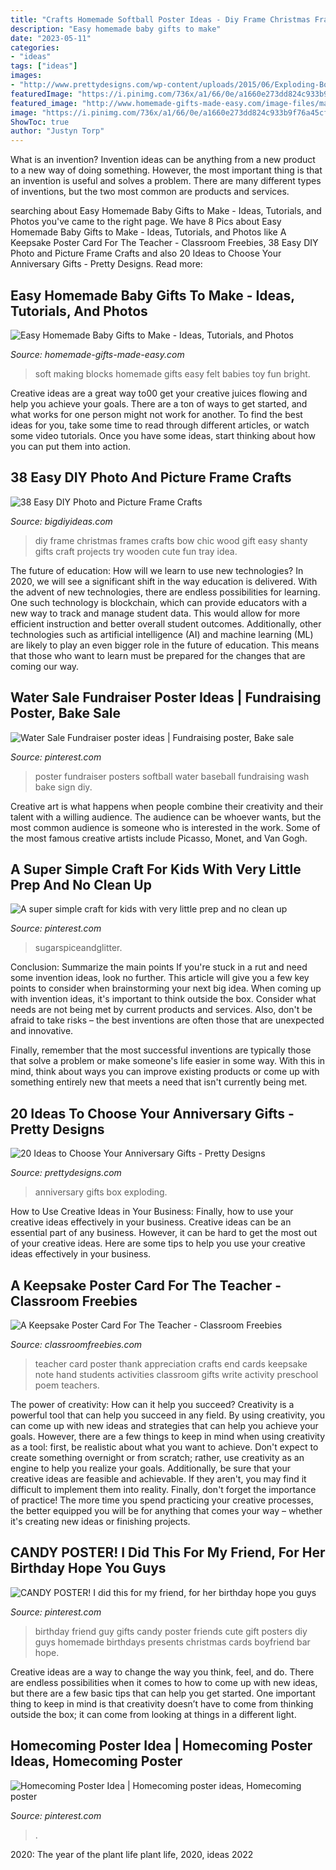 ```yaml
---
title: "Crafts Homemade Softball Poster Ideas - Diy Frame Christmas Frames Crafts Bow Chic Wood Gift Easy Shanty Gifts Craft Projects Try Wooden Cute Fun Tray Idea"
description: "Easy homemade baby gifts to make"
date: "2023-05-11"
categories:
- "ideas"
tags: ["ideas"]
images:
- "http://www.prettydesigns.com/wp-content/uploads/2015/06/Exploding-Box.jpg"
featuredImage: "https://i.pinimg.com/736x/a1/66/0e/a1660e273dd824c933b9f76a45cfff2a.jpg"
featured_image: "http://www.homemade-gifts-made-easy.com/image-files/making-soft-blocks-800x681.jpg"
image: "https://i.pinimg.com/736x/a1/66/0e/a1660e273dd824c933b9f76a45cfff2a.jpg"
ShowToc: true
author: "Justyn Torp"
---
```



What is an invention?
Invention ideas can be anything from a new product to a new way of doing something. However, the most important thing is that an invention is useful and solves a problem. There are many different types of inventions, but the two most common are products and services.

	

		
searching about Easy Homemade Baby Gifts to Make - Ideas, Tutorials, and Photos you've came to the right page. We have 8 Pics about Easy Homemade Baby Gifts to Make - Ideas, Tutorials, and Photos like A Keepsake Poster Card For The Teacher - Classroom Freebies, 38 Easy DIY Photo and Picture Frame Crafts and also 20 Ideas to Choose Your Anniversary Gifts - Pretty Designs. Read more:
		
    
## Easy Homemade Baby Gifts To Make - Ideas, Tutorials, And Photos

<img loading=lazy src="http://www.homemade-gifts-made-easy.com/image-files/making-soft-blocks-800x681.jpg" onerror="this.onerror=null;this.src='https://tse1.mm.bing.net/th?id=OIP.8VJ1i6CAEJq2YJmYIB5chQHaGT&amp;pid=15.1';" alt="Easy Homemade Baby Gifts to Make - Ideas, Tutorials, and Photos">

_Source: homemade-gifts-made-easy.com_

>soft making blocks homemade gifts easy felt babies toy fun bright. 

	

Creative ideas are a great way to00 get your creative juices flowing and help you achieve your goals. There are a ton of ways to get started, and what works for one person might not work for another. To find the best ideas for you, take some time to read through different articles, or watch some video tutorials. Once you have some ideas, start thinking about how you can put them into action.

    
## 38 Easy DIY Photo And Picture Frame Crafts

<img loading=lazy src="http://www.bigdiyideas.com/wp-content/uploads/2015/03/Bow-Picture-Frame-DIY-500x750.jpg" onerror="this.onerror=null;this.src='https://tse2.mm.bing.net/th?id=OIP.UcS57OsPZUPkbC4BdJDvLAHaLH&amp;pid=15.1';" alt="38 Easy DIY Photo and Picture Frame Crafts">

_Source: bigdiyideas.com_

>diy frame christmas frames crafts bow chic wood gift easy shanty gifts craft projects try wooden cute fun tray idea. 

	

The future of education: How will we learn to use new technologies?
In 2020, we will see a significant shift in the way education is delivered. With the advent of new technologies, there are endless possibilities for learning. One such technology is blockchain, which can provide educators with a new way to track and manage student data. This would allow for more efficient instruction and better overall student outcomes. Additionally, other technologies such as artificial intelligence (AI) and machine learning (ML) are likely to play an even bigger role in the future of education. This means that those who want to learn must be prepared for the changes that are coming our way.

    
## Water Sale Fundraiser Poster Ideas | Fundraising Poster, Bake Sale

<img loading=lazy src="https://i.pinimg.com/736x/87/31/fc/8731fcb217870906156b3e56f393f91c.jpg" onerror="this.onerror=null;this.src='https://tse4.mm.bing.net/th?id=OIP.zgD12kaAzFUT_KKV5W1R5QHaNL&amp;pid=15.1';" alt="Water Sale Fundraiser poster ideas | Fundraising poster, Bake sale">

_Source: pinterest.com_

>poster fundraiser posters softball water baseball fundraising wash bake sign diy. 

	

Creative art is what happens when people combine their creativity and their talent with a willing audience. The audience can be whoever wants, but the most common audience is someone who is interested in the work. Some of the most famous creative artists include Picasso, Monet, and Van Gogh.

    
## A Super Simple Craft For Kids With Very Little Prep And No Clean Up

<img loading=lazy src="https://i.pinimg.com/736x/90/12/63/901263deeee714bfc318565cfa291428.jpg" onerror="this.onerror=null;this.src='https://tse3.mm.bing.net/th?id=OIP.LjkZ9DE21mzz7xod8_6ysQHaO0&amp;pid=15.1';" alt="A super simple craft for kids with very little prep and no clean up">

_Source: pinterest.com_

>sugarspiceandglitter. 

	

Conclusion: Summarize the main points
If you're stuck in a rut and need some invention ideas, look no further. This article will give you a few key points to consider when brainstorming your next big idea.
When coming up with invention ideas, it's important to think outside the box. Consider what needs are not being met by current products and services. Also, don't be afraid to take risks – the best inventions are often those that are unexpected and innovative.

Finally, remember that the most successful inventions are typically those that solve a problem or make someone's life easier in some way. With this in mind, think about ways you can improve existing products or come up with something entirely new that meets a need that isn't currently being met.

    
## 20 Ideas To Choose Your Anniversary Gifts - Pretty Designs

<img loading=lazy src="http://www.prettydesigns.com/wp-content/uploads/2015/06/Exploding-Box.jpg" onerror="this.onerror=null;this.src='https://tse3.mm.bing.net/th?id=OIP.WMN8HP3vSraSTccDQlsCbAHaLH&amp;pid=15.1';" alt="20 Ideas to Choose Your Anniversary Gifts - Pretty Designs">

_Source: prettydesigns.com_

>anniversary gifts box exploding. 

	

How to Use Creative Ideas in Your Business: Finally, how to use your creative ideas effectively in your business.
Creative ideas can be an essential part of any business. However, it can be hard to get the most out of your creative ideas. Here are some tips to help you use your creative ideas effectively in your business.

    
## A Keepsake Poster Card For The Teacher - Classroom Freebies

<img loading=lazy src="https://www.classroomfreebies.com/wp-content/uploads/2014/07/Takes-a-hand-poster.jpg" onerror="this.onerror=null;this.src='https://tse1.mm.bing.net/th?id=OIP.hN3A2rr8--ZQ-9TmVmScVAHaHr&amp;pid=15.1';" alt="A Keepsake Poster Card For The Teacher - Classroom Freebies">

_Source: classroomfreebies.com_

>teacher card poster thank appreciation crafts end cards keepsake note hand students activities classroom gifts write activity preschool poem teachers. 

	

The power of creativity: How can it help you succeed?
Creativity is a powerful tool that can help you succeed in any field. By using creativity, you can come up with new ideas and strategies that can help you achieve your goals. However, there are a few things to keep in mind when using creativity as a tool: first, be realistic about what you want to achieve. Don't expect to create something overnight or from scratch; rather, use creativity as an engine to help you realize your goals. Additionally, be sure that your creative ideas are feasible and achievable. If they aren't, you may find it difficult to implement them into reality. Finally, don't forget the importance of practice! The more time you spend practicing your creative processes, the better equipped you will be for anything that comes your way – whether it's creating new ideas or finishing projects.

    
## CANDY POSTER! I Did This For My Friend, For Her Birthday Hope You Guys

<img loading=lazy src="https://i.pinimg.com/736x/88/9d/66/889d662030ac25934d4bc989e399f7da--my-best-friends-birthday-birthday-ideas.jpg" onerror="this.onerror=null;this.src='https://tse2.mm.bing.net/th?id=OIP.rHBo8bP4R8uHFcALGUns6AHaJ6&amp;pid=15.1';" alt="CANDY POSTER! I did this for my friend, for her birthday hope you guys">

_Source: pinterest.com_

>birthday friend guy gifts candy poster friends cute gift posters diy guys homemade birthdays presents christmas cards boyfriend bar hope. 

	

Creative ideas are a way to change the way you think, feel, and do. There are endless possibilities when it comes to how to come up with new ideas, but there are a few basic tips that can help you get started. One important thing to keep in mind is that creativity doesn’t have to come from thinking outside the box; it can come from looking at things in a different light.

    
## Homecoming Poster Idea | Homecoming Poster Ideas, Homecoming Poster

<img loading=lazy src="https://i.pinimg.com/736x/a1/66/0e/a1660e273dd824c933b9f76a45cfff2a.jpg" onerror="this.onerror=null;this.src='https://tse1.mm.bing.net/th?id=OIP.YCRmvvDJkXUZOimxawgDtwHaJ3&amp;pid=15.1';" alt="Homecoming Poster Idea | Homecoming poster ideas, Homecoming poster">

_Source: pinterest.com_

>. 

	

2020: The year of the plant life
plant life, 2020, ideas 2022


